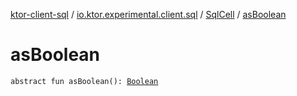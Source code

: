 [ktor-client-sql](../../index.md) / [io.ktor.experimental.client.sql](../index.md) / [SqlCell](index.md) / [asBoolean](./as-boolean.md)

# asBoolean

`abstract fun asBoolean(): `[`Boolean`](https://kotlinlang.org/api/latest/jvm/stdlib/kotlin/-boolean/index.html)